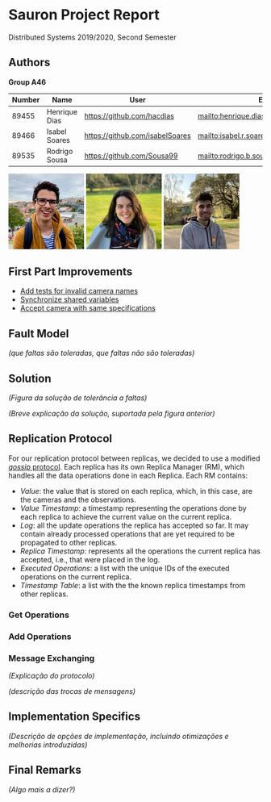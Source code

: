 # Sauron Project Report

Distributed Systems 2019/2020, Second Semester

## Authors

**Group A46**

| Number | Name              | User                             | Email                                      |
| -------|-------------------|----------------------------------| ------------------------------------------ |
| 89455  | Henrique Dias     | <https://github.com/hacdias>     | <mailto:henrique.dias@tecnico.ulisboa.pt>  |
| 89466  | Isabel Soares     | <https://github.com/isabelSoares>| <mailto:isabel.r.soares@tecnico.ulisboa.pt>|
| 89535  | Rodrigo Sousa     | <https://github.com/Sousa99>     | <mailto:rodrigo.b.sousa@tecnico.ulisboa.pt>|

![Henrique Dias](henrique.png) ![Isabel Soares](isabel.png) ![Rodrigo Sousa](rodrigo.png)

## First Part Improvements

- [Add tests for invalid camera names](https://github.com/tecnico-distsys/A46-Sauron/commit/d0cd7d18ceae2f04ab60c559351ddf7535217451)
- [Synchronize shared variables](https://github.com/tecnico-distsys/A46-Sauron/commit/9bbd41ce74a592654d572a0b59faeb222d213a06)
- [Accept camera with same specifications](https://github.com/tecnico-distsys/A46-Sauron/commit/02b35fdd471efb15a3194e2333990e55f34a845f)

## Fault Model

_(que faltas são toleradas, que faltas não são toleradas)_

## Solution

_(Figura da solução de tolerância a faltas)_

_(Breve explicação da solução, suportada pela figura anterior)_

## Replication Protocol

For our replication protocol between replicas, we decided to use a modified [_gossip_ protocol](https://en.wikipedia.org/wiki/Gossip_protocol). Each replica has its own Replica Manager (RM), which handles all the data operations done in each Replica. Each RM contains:

- _Value_: the value that is stored on each replica, which, in this case, are the cameras and the observations.
- _Value Timestamp_: a timestamp representing the operations done by each replica to achieve the current value on the current replica.
- _Log_: all the update operations the replica has accepted so far. It may contain already processed operations that are yet required to be propagated to other replicas.
- _Replica Timestamp_: represents all the operations the current replica has accepted, i.e., that were placed in the log.
- _Executed Operations_: a list with the unique IDs of the executed operations on the current replica.
- _Timestamp Table_: a list with the the known replica timestamps from other replicas.

### Get Operations

### Add Operations

### Message Exchanging

_(Explicação do protocolo)_

_(descrição das trocas de mensagens)_

## Implementation Specifics

_(Descrição de opções de implementação, incluindo otimizações e melhorias introduzidas)_

## Final Remarks

_(Algo mais a dizer?)_
